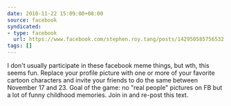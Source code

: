 ```yaml
---
date: 2010-11-22 15:09:00+08:00
source: facebook
syndicated:
- type: facebook
  url: https://www.facebook.com/stephen.roy.tang/posts/142950585756532
tags: []
---
```


I don't usually participate in these facebook meme things, but wth, this seems fun.  Replace your profile picture with one or more of your favorite cartoon characters and invite your friends to do the same between November 17 and 23. Goal of the game: no "real people" pictures on FB but a lot of funny childhood memories. Join in and re-post this text.